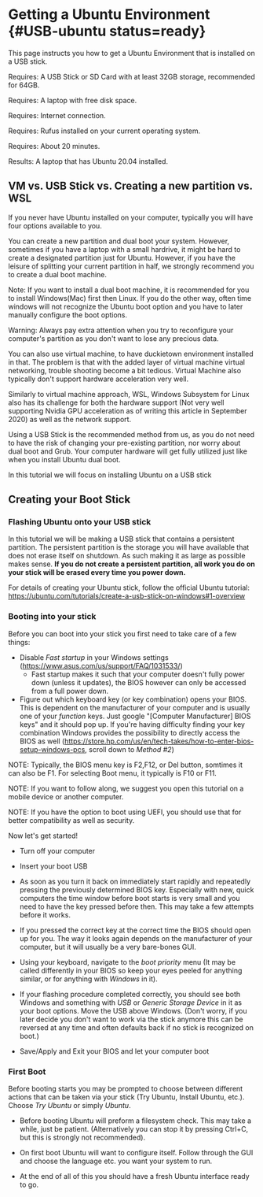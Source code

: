 # Getting a Ubuntu Environment {#USB-ubuntu status=ready}

This page instructs you how to get a Ubuntu Environment that is installed on a USB stick.

<div class='requirements' markdown='1'>

Requires: A USB Stick or SD Card with at least 32GB storage, recommended for 64GB.

Requires: A laptop with free disk space.

Requires: Internet connection.

Requires: Rufus installed on your current operating system.

Requires: About 20 minutes.

Results: A laptop that has Ubuntu 20.04 installed.

</div>

## VM vs. USB Stick vs. Creating a new partition vs. WSL

If you never have Ubuntu installed on your computer, typically you will have four options available to you.

You can create a new partition and dual boot your system. However, sometimes if you have a laptop with a small hardrive, it might be hard to create a designated partition just for Ubuntu. However, if you have the leisure of splitting your current partition in half, we strongly recommend you to create a dual boot machine. 

Note: If you want to install a dual boot machine, it is recommended for you to install Windows(Mac) first then Linux. If you do the other way, often time windows will not recognize the Ubuntu boot option and you have to later manually configure the boot options.

Warning: Always pay extra attention when you try to reconfigure your computer's partition as you don't want to lose any precious data.

You can also use virtual machine, to have duckietown environment installed in that. The problem is that with the added layer of virtual machine virtual networking, trouble shooting become a bit tedious. Virtual Machine also typically don't support hardware acceleration very well. 

Similarly to virtual machine approach, WSL, Windows Subsystem for Linux also has its challenge for both the hardware support (Not very well supporting Nvidia GPU acceleration as of writing this article in September 2020) as well as the network support. 

Using a USB Stick is the recommended method from us, as you do not need to have the risk of changing your pre-existing partition, nor worry about dual boot and Grub. Your computer hardware will get fully utilized just like when you install Ubuntu dual boot.

In this tutorial we will focus on installing Ubuntu on a USB stick

## Creating your Boot Stick

### Flashing Ubuntu onto your USB stick

In this tutorial we will be making a USB stick that contains a persistent partition. The persistent partition is the storage you will have available that does not erase itself on shutdown. As such making it as large as possible makes sense. **If you do not create a persistent partition, all work you do on your stick will be erased every time you power down.**

For details of creating your Ubuntu stick, follow the official Ubuntu tutorial:
https://ubuntu.com/tutorials/create-a-usb-stick-on-windows#1-overview

### Booting into your stick

Before you can boot into your stick you first need to take care of a few things:

- Disable *Fast startup* in your Windows settings (https://www.asus.com/us/support/FAQ/1031533/)
  - Fast startup makes it such that your computer doesn't fully power down (unless it updates), the BIOS however can only be accessed from a full power down.
- Figure out which keyboard key (or key combination) opens your BIOS. This is dependent on the manufacturer of your computer and is usually one of your *function* keys. Just google "[Computer Manufacturer] BIOS keys" and it should pop up. If you're having difficulty finding your key combination Windows provides the possibility to directly access the BIOS as well (https://store.hp.com/us/en/tech-takes/how-to-enter-bios-setup-windows-pcs, scroll down to *Method #2*)

NOTE: Typically, the BIOS menu key is F2,F12, or Del button, somtimes it can also be F1. For selecting Boot menu, it typically is F10 or F11.

NOTE: If you want to follow along, we suggest you open this tutorial on a mobile device or another computer. 

NOTE: If you have the option to boot using UEFI, you should use that for better compatibility as well as security.

Now let's get started!

- Turn off your computer

- Insert your boot USB

- As soon as you turn it back on immediately start rapidly and repeatedly pressing the previously determined BIOS key. Especially with new, quick computers the time window before boot starts is very small and you need to have the key pressed before then. This may take a few attempts before it works.

- If you pressed the correct key at the correct time the BIOS should open up for you. The way it looks again depends on the manufacturer of your computer, but it will usually be a very bare-bones GUI.

- Using your keyboard, navigate to the *boot priority* menu (It may be called differently in your BIOS so keep your eyes peeled for anything similar, or for anything with *Windows* in it).

- If your flashing procedure completed correctly, you should see both Windows and something with *USB*  or *Generic Storage Device* in it as your boot options. Move the USB above Windows. (Don't worry, if you later decide you don't want to work via the stick anymore this can be reversed at any time and often defaults back if no stick is recognized on boot.)

- Save/Apply and Exit your BIOS and let your computer boot

### First Boot

Before booting starts you may be prompted to choose between different actions that can be taken via your stick (Try Ubuntu, Install Ubuntu, etc.). Choose *Try Ubuntu* or simply *Ubuntu*.

- Before booting Ubuntu will preform a filesystem check. This may take a while, just be patient. (Alternatively you can stop it by pressing Ctrl+C, but this is strongly not recommended).

- On first boot Ubuntu will want to configure itself. Follow through the GUI and choose the language etc. you want your system to run.

- At the end of all of this you should have a fresh Ubuntu interface ready to go. 

